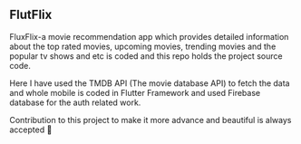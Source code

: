 ## FlutFlix
FluxFlix-a movie recommendation app which provides detailed information about the top rated movies, upcoming movies, trending movies and the popular tv shows and etc is coded and this repo holds the project source code.

Here I have used the TMDB API (The movie database API) to fetch the data and whole mobile is coded in Flutter Framework and used Firebase database for the auth related work.

Contribution to this project to make it more advance and beautiful is always accepted 🙏
